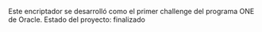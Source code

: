 Este encriptador se desarrolló como el primer challenge del programa ONE de Oracle.
Estado del proyecto: finalizado
